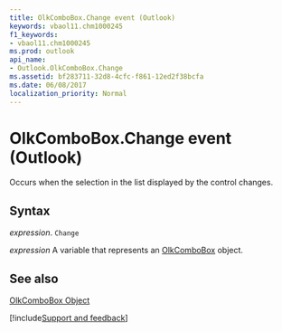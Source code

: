 ```yaml
---
title: OlkComboBox.Change event (Outlook)
keywords: vbaol11.chm1000245
f1_keywords:
- vbaol11.chm1000245
ms.prod: outlook
api_name:
- Outlook.OlkComboBox.Change
ms.assetid: bf283711-32d8-4cfc-f861-12ed2f38bcfa
ms.date: 06/08/2017
localization_priority: Normal
---
```



# OlkComboBox.Change event (Outlook)

Occurs when the selection in the list displayed by the control changes.


## Syntax

_expression_. `Change`

_expression_ A variable that represents an [OlkComboBox](Outlook.OlkComboBox.md) object.


## See also


[OlkComboBox Object](Outlook.OlkComboBox.md)

[!include[Support and feedback](~/includes/feedback-boilerplate.md)]